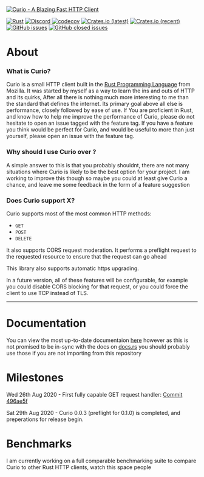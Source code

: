 [![Curio - A Blazing Fast HTTP Client](https://raw.githubusercontent.com/fatalcenturion/Curio/media/static/images/Curio_clear.png)](https://crates.io/crates/curio)

[![Rust](https://github.com/fatalcenturion/Curio/workflows/CI/badge.svg?branch=master)](https://crates.io/crates/curio) [![Discord](https://img.shields.io/discord/275377268728135680)](https://discord.gg/EYKxkce) [![codecov](https://codecov.io/gh/fatalcenturion/Curio/branch/master/graph/badge.svg)](https://codecov.io/gh/fatalcenturion/Curio) [![Crates.io (latest)](https://img.shields.io/crates/dv/curio)](https://crates.io/crates/curio) [![Crates.io (recent)](https://img.shields.io/crates/dr/curio)](https://crates.io/crates/curio) [![GitHub issues](https://img.shields.io/github/issues-raw/fatalcenturion/curio)](https://crates.io/crates/curio) [![GitHub closed issues](https://img.shields.io/github/issues-closed-raw/fatalcenturion/curio)](https://crates.io/crates/curio)

# About

### What is Curio?

Curio is a small HTTP client built in the [Rust Programming Language](https://rust-lang.org) from Mozilla. 
It was started by myself as a way to learn the ins and outs of HTTP and its quirks, After all there is nothing much more interesting to me than the standard that defines the internet.
Its primary goal above all else is performance, closely followed by ease of use.
If You are proficient in Rust, and know how to help me improve the performance of Curio, please do not hesitate to open an issue tagged with the feature tag.
If you have a feature you think would be perfect for Curio, and would be useful to more than just yourself, please open an issue with the feature tag.


### Why should I use Curio over <other rust http library>?

A simple answer to this is that you probably shouldnt, there are not many situations where Curio is likely to be the best option for your project. I am working to improve this though so maybe you could at least give Curio a chance, and leave me some feedback in the form of a feature suggestion

### Does Curio support X?

Curio supports most of the most common HTTP methods:
- `GET`
- `POST`
- `DELETE`

It also supports CORS request moderation. It performs a preflight request to the requested resource to ensure that the request can go ahead

This library also supports automatic https upgrading. 

In a future version, all of these features will be configurable, for example you could disable CORS blocking for that request, or you could force the client to use TCP instead of TLS.

------


# Documentation

You can view the most up-to-date documentaion [here](https://curio.cf/docs/latest) however as this is not promised to be in-sync with the docs on [docs.rs](https://docs.rs/) you should probably use those if you are not importing from this repository

# Milestones

Wed 26th Aug 2020 - First fully capable GET request handler: [Commit 496ae5f](https://github.com/fatalcenturion/Curio/commit/496ae5f909b750638009bbdc4aa10760e801f731) 

Sat 29th Aug 2020 - Curio 0.0.3 (preflight for 0.1.0) is completed, and preperations for release begin.

# Benchmarks

I am currently working on a full comparable benchmarking suite to compare Curio to other Rust HTTP clients, watch this space people
